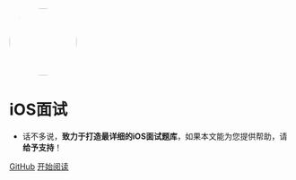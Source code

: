 <img width="120px" height="120px" style="border-radius: 50%" bor src="https://gitee.com/abnerpei/ap_images/raw/master/iOS/%20tools/docsify/001.jpeg">

# iOS面试

- 话不多说，**致力于打造最详细的iOS面试题库**，如果本文能为您提供帮助，请**给予支持**！


[GitHub](<https://github.com/AbnerPei/iOS_Interview>)
[开始阅读](README.md)
